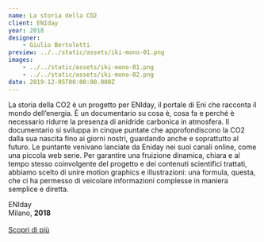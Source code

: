 ```yaml
---
name: La storia della CO2
client: ENIday
year: 2018
designer:
    - Giulio Bertolotti
preview: ../../static/assets/iki-mono-01.png
images:
    - ../../static/assets/iki-mono-01.png
    - ../../static/assets/iki-mono-02.png
date: 2019-12-05T00:00:00.000Z
---
```


La storia della CO2 è un progetto per ENIday, il portale di Eni che racconta il mondo dell’energia. È un documentario su cosa è, cosa fa e perché è necessario ridurre la presenza di anidride carbonica in atmosfera. Il documentario si sviluppa in cinque puntate che approfondiscono la CO2 dalla sua nascita fino ai giorni nostri, guardando anche e soprattutto al futuro. Le puntante venivano lanciate da Eniday nei suoi canali online, come una piccola web serie. Per garantire una fruizione dinamica, chiara e al tempo stesso coinvolgente del progetto e dei contenuti scientifici trattati, abbiamo scelto di unire motion graphics e illustrazioni: una formula, questa, che ci ha permesso di veicolare informazioni complesse in maniera semplice e diretta.

ENIday  
Milano, **2018**<br><br>
[Scopri di più](https://thevisualagency.com/it/lavori/motion-graphics/542-la-storia-della-co2-una-bella-storia/)
